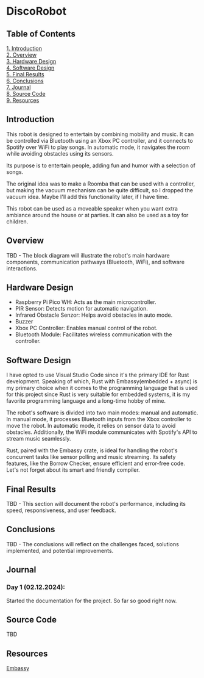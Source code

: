 # DiscoRobot
## Table of Contents
[1. Introduction](#introduction)\
[2. Overview](#overview)\
[3. Hardware Design](#hardware-design)\
[4. Software Design](#software-design)\
[5. Final Results](#final-results)\
[6. Conclusions](#conclusions)\
[7. Journal](#journal)\
[8. Source Code](#source-code)\
[9. Resources](#resources)

## Introduction
This robot is designed to entertain by combining mobility and music. It can be controlled via Bluetooth using an Xbox PC controller, and it connects to Spotify over WiFi to play songs. In automatic mode, it navigates the room while avoiding obstacles using its sensors.

Its purpose is to entertain people, adding fun and humor with a selection of songs.

The original idea was to make a Roomba that can be used with a controller, but making the vacuum mechanism can be quite difficult, so I dropped the vacuum idea. Maybe I'll add this functionality later, if I have time.

This robot can be used as a moveable speaker when you want extra ambiance around the house or at parties. It can also be used as a toy for children.

## Overview
TBD - The block diagram will illustrate the robot's main hardware components, communication pathways (Bluetooth, WiFi), and software interactions.

## Hardware Design
- Raspberry Pi Pico WH: Acts as the main microcontroller.
- PIR Sensor: Detects motion for automatic navigation.
- Infrared Obstacle Senzor: Helps avoid obstacles in auto mode.
- Buzzer
- Xbox PC Controller: Enables manual control of the robot.
- Bluetooth Module: Facilitates wireless communication with the controller.
  
## Software Design
I have opted to use Visual Studio Code since it's the primary IDE for Rust development. Speaking of which, Rust with Embassy(embedded + async) is my primary choice when it comes to the programming language that is used for this project since Rust is very suitable for embedded systems, it is my favorite programming language and a long-time hobby of mine.

The robot's software is divided into two main modes: manual and automatic. In manual mode, it processes Bluetooth inputs from the Xbox controller to move the robot. In automatic mode, it relies on sensor data to avoid obstacles. Additionally, the WiFi module communicates with Spotify's API to stream music seamlessly.

Rust, paired with the Embassy crate, is ideal for handling the robot's concurrent tasks like sensor polling and music streaming. Its safety features, like the Borrow Checker, ensure efficient and error-free code. Let's not forget about its smart and friendly compiler.

## Final Results
TBD - This section will document the robot's performance, including its speed, responsiveness, and user feedback.

## Conclusions
TBD - The conclusions will reflect on the challenges faced, solutions implemented, and potential improvements.

## Journal
### Day 1 (02.12.2024):
Started the documentation for the project. So far so good right now.

## Source Code
TBD

## Resources
[Embassy](https://embassy.dev/)


